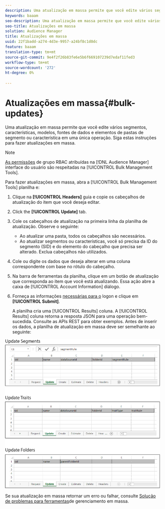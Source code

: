 ```yaml
---
description: Uma atualização em massa permite que você edite vários segmentos, características, modelos, fontes de dados e elementos de pastas de segmento ou característica em uma única operação. Siga estas instruções para fazer atualizações em massa.
keywords: baaam
seo-description: Uma atualização em massa permite que você edite vários segmentos, características, modelos, fontes de dados e elementos de pastas de segmento ou característica em uma única operação. Siga estas instruções para fazer atualizações em massa.
seo-title: Atualizações em massa
solution: Audience Manager
title: Atualizações em massa
uuid: 22f1badd-a274-4d3e-9957-a24bf8c1d0dc
feature: baaam
translation-type: tm+mt
source-git-commit: 9e4f2f26b83fe6e5b6f669107239d7edaf11fed3
workflow-type: tm+mt
source-wordcount: '272'
ht-degree: 0%

---
```



# Atualizações em massa{#bulk-updates}

Uma atualização em massa permite que você edite vários segmentos, características, modelos, fontes de dados e elementos de pastas de segmento ou característica em uma única operação. Siga estas instruções para fazer atualizações em massa.

<!-- 

t_bulk_updates.xml

 -->

>[!NOTE]
>
>[As permissões](../../features/administration/administration-overview.md) de grupo RBAC atribuídas na [!DNL Audience Manager] interface do usuário são respeitadas na [!UICONTROL Bulk Management Tools].

Para fazer atualizações em massa, abra a [!UICONTROL Bulk Management Tools] planilha e:

1. Clique na **[!UICONTROL Headers]** guia e copie os cabeçalhos de atualização do item que você deseja editar.
2. Click the **[!UICONTROL Update]** tab.
3. Cole os cabeçalhos de atualização na primeira linha da planilha de atualização. Observe o seguinte:

   * Ao atualizar uma pasta, todos os cabeçalhos são necessários.
   * Ao atualizar segmentos ou características, você só precisa da ID do segmento (SID) e do elemento do cabeçalho que precisa ser alterado. Exclua cabeçalhos não utilizados.

4. Cole ou digite os dados que deseja alterar em uma coluna correspondente com base no rótulo do cabeçalho.
5. Na barra de ferramentas da planilha, clique em um botão de atualização que corresponda ao item que você está atualizando.
Essa ação abre a caixa de [!UICONTROL Account Information] diálogo.

6. Forneça as informações [necessárias para o](../../reference/bulk-management-tools/bulk-management-intro.md#auth-reqs) logon e clique em **[!UICONTROL Submit]**.

   A planilha cria uma [!UICONTROL Results] coluna. A [!UICONTROL Results] coluna retorna a resposta JSON para uma operação bem-sucedida. Consulte as APIs [](../../api/rest-api-main/rest-api-main.md) REST para obter exemplos. Antes de inserir os dados, a planilha de atualização em massa deve ser semelhante ao seguinte:

![](assets/update.png)

Se sua atualização em massa retornar um erro ou falhar, consulte [Solução de problemas para ferramentas](../../reference/bulk-management-tools/bulk-troubleshooting.md)de gerenciamento em massa.
